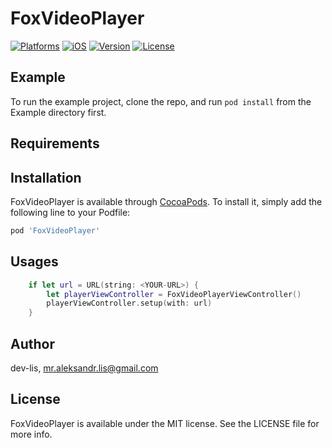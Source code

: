 # FoxVideoPlayer

[![Platforms](https://img.shields.io/badge/Platforms-iOS-blue?style=flat-square)](https://developer.apple.com/macOS)
[![iOS](https://img.shields.io/badge/iOS-14.0-blue.svg)](https://developer.apple.com/iOS)
[![Version](https://img.shields.io/cocoapods/v/FoxVideoPlayer.svg?style=flat)](https://cocoapods.org/pods/FoxVideoPlayer)
[![License](https://img.shields.io/badge/licenses-MIT-red.svg)](https://opensource.org/licenses/MIT) 

## Example

To run the example project, clone the repo, and run `pod install` from the Example directory first.

## Requirements

## Installation

FoxVideoPlayer is available through [CocoaPods](https://cocoapods.org). To install
it, simply add the following line to your Podfile:

```ruby
pod 'FoxVideoPlayer'
```

## Usages
```swift
    if let url = URL(string: <YOUR-URL>) {
        let playerViewController = FoxVideoPlayerViewController()
        playerViewController.setup(with: url)
    }
```

## Author

dev-lis, mr.aleksandr.lis@gmail.com

## License

FoxVideoPlayer is available under the MIT license. See the LICENSE file for more info.
